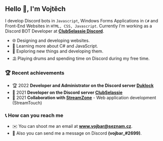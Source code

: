 <h2>Hello 👋, I'm Vojtěch</h2>

I develop Discord bots in `Javascript`, Windows Forms Applications in `C#` and Front-End Websites in `HTML, CSS, Javascript`. Currently I'm working as a Discord BOT Developer at **[ClubSelassie Discord](https://discord.gg/7tfyzT2wEw)**.
- 🌐 Designing and developing websites.
- 🌱 Learning more about C# and JavaScript.
- 🔭 Exploring new things and developing them.
- ⛱ Playing drums and spending time on Discord during my free time.

### 🏆 Recent achievements 
- 🏆 2022 **Developer and Administrator on the Discord server [Duklock](https://discord.gg/7tfyzT2wEw)**
- 🥇 2021 **Developer on the Discord server [ClubSelassie](https://discord.gg/7tfyzT2wEw)**
- 🥈 2021 **Collaboration with [StreamZone](https://www.streamzone.sk/)** - Web application development (StreamTouch)

### 📞 How can you reach me
- ✉️ You can shoot me an email at **www.vojbar@seznam.cz**.
- 💬 Also you can send me a message on Discord **(vojbar_#2699)**. 

